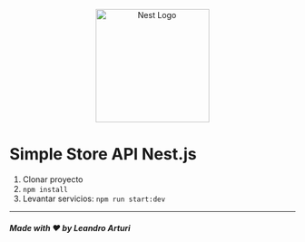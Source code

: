<p align="center">
  <a href="http://nestjs.com/" target="blank"><img src="https://nestjs.com/img/logo-small.svg" width="200" alt="Nest Logo" /></a>
</p>

# Simple Store API Nest.js

1. Clonar proyecto
2. ```npm install```
3. Levantar servicios: ```npm run start:dev   ```

---

##### Made with ❤️ by Leandro Arturi
